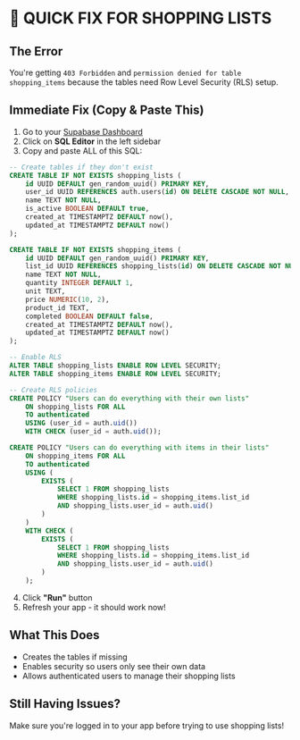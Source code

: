 # 🚨 QUICK FIX FOR SHOPPING LISTS

## The Error
You're getting `403 Forbidden` and `permission denied for table shopping_items` because the tables need Row Level Security (RLS) setup.

## Immediate Fix (Copy & Paste This)

1. Go to your [Supabase Dashboard](https://app.supabase.com)
2. Click on **SQL Editor** in the left sidebar
3. Copy and paste ALL of this SQL:

```sql
-- Create tables if they don't exist
CREATE TABLE IF NOT EXISTS shopping_lists (
    id UUID DEFAULT gen_random_uuid() PRIMARY KEY,
    user_id UUID REFERENCES auth.users(id) ON DELETE CASCADE NOT NULL,
    name TEXT NOT NULL,
    is_active BOOLEAN DEFAULT true,
    created_at TIMESTAMPTZ DEFAULT now(),
    updated_at TIMESTAMPTZ DEFAULT now()
);

CREATE TABLE IF NOT EXISTS shopping_items (
    id UUID DEFAULT gen_random_uuid() PRIMARY KEY,
    list_id UUID REFERENCES shopping_lists(id) ON DELETE CASCADE NOT NULL,
    name TEXT NOT NULL,
    quantity INTEGER DEFAULT 1,
    unit TEXT,
    price NUMERIC(10, 2),
    product_id TEXT,
    completed BOOLEAN DEFAULT false,
    created_at TIMESTAMPTZ DEFAULT now(),
    updated_at TIMESTAMPTZ DEFAULT now()
);

-- Enable RLS
ALTER TABLE shopping_lists ENABLE ROW LEVEL SECURITY;
ALTER TABLE shopping_items ENABLE ROW LEVEL SECURITY;

-- Create RLS policies
CREATE POLICY "Users can do everything with their own lists"
    ON shopping_lists FOR ALL
    TO authenticated
    USING (user_id = auth.uid())
    WITH CHECK (user_id = auth.uid());

CREATE POLICY "Users can do everything with items in their lists"
    ON shopping_items FOR ALL
    TO authenticated
    USING (
        EXISTS (
            SELECT 1 FROM shopping_lists
            WHERE shopping_lists.id = shopping_items.list_id
            AND shopping_lists.user_id = auth.uid()
        )
    )
    WITH CHECK (
        EXISTS (
            SELECT 1 FROM shopping_lists
            WHERE shopping_lists.id = shopping_items.list_id
            AND shopping_lists.user_id = auth.uid()
        )
    );
```

4. Click **"Run"** button
5. Refresh your app - it should work now!

## What This Does
- Creates the tables if missing
- Enables security so users only see their own data
- Allows authenticated users to manage their shopping lists

## Still Having Issues?
Make sure you're logged in to your app before trying to use shopping lists!